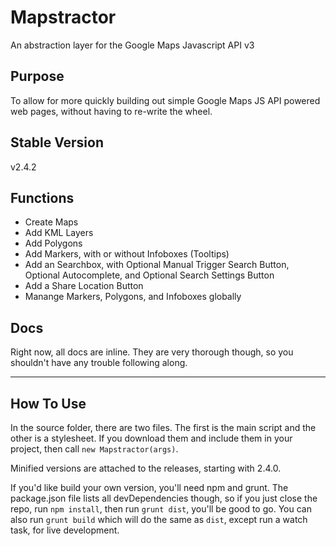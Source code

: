 # Mapstractor

An abstraction layer for the Google Maps Javascript API v3

## Purpose

To allow for more quickly building out simple Google Maps JS API powered web pages, without having to re-write the wheel.

## Stable Version

v2.4.2

## Functions

- Create Maps
- Add KML Layers
- Add Polygons
- Add Markers, with or without Infoboxes (Tooltips)
- Add an Searchbox, with Optional Manual Trigger Search Button, Optional Autocomplete, and Optional Search Settings Button
- Add a Share Location Button
- Manange Markers, Polygons, and Infoboxes globally

## Docs

Right now, all docs are inline. They are very thorough though, so you shouldn't have any trouble following along.

--------

## How To Use

In the source folder, there are two files. The first is the main script and the other is a stylesheet. If you download them and include them in your project, then call `new Mapstractor(args)`.

Minified versions are attached to the releases, starting with 2.4.0.

If you'd like build your own version, you'll need npm and grunt. The package.json file lists all devDependencies though, so if you just close the repo, run `npm install`, then run `grunt dist`, you'll be good to go. You can also run `grunt build` which will do the same as `dist`, except run a watch task, for live development.
